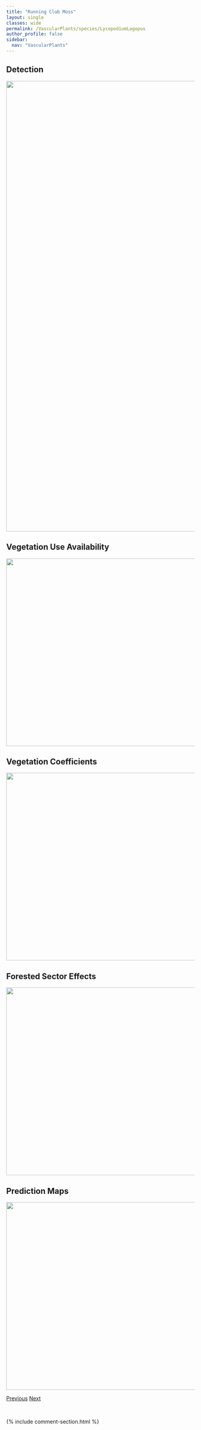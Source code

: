```yaml
---
title: "Running Club Moss"
layout: single
classes: wide
permalink: /VascularPlants/species/LycopodiumLagopus
author_profile: false
sidebar:
  nav: "VascularPlants"
---
```


<h2>Detection</h2>

<a href="https://drive.google.com/uc?export=view&id=16csFeNi5sR1vOGOFyGTmRq-IdCudaPDY">
<img src="https://drive.google.com/uc?export=view&id=16csFeNi5sR1vOGOFyGTmRq-IdCudaPDY" height = "1200" width = "800">
</a>


<h2>Vegetation Use Availability</h2>

<a href="https://drive.google.com/uc?export=view&id=1icFFkHhAHL3hIW5ifcgSaWJqrZYq2JSh">
<img src="https://drive.google.com/uc?export=view&id=1icFFkHhAHL3hIW5ifcgSaWJqrZYq2JSh" height = "500" width = "1000">
</a>


<h2>Vegetation Coefficients</h2>

<a href="https://drive.google.com/uc?export=view&id=1jLOZenE8DAjMd9mGqpnYpZNNq86F21yI">
<img src="https://drive.google.com/uc?export=view&id=1jLOZenE8DAjMd9mGqpnYpZNNq86F21yI" height = "500" width = "1000">
</a>


<h2>Forested Sector Effects</h2>

<a href="https://drive.google.com/uc?export=view&id=1ona9I_Q5DNytrI2BPCNLaj5B0uOyTNY5">
<img src="https://drive.google.com/uc?export=view&id=1ona9I_Q5DNytrI2BPCNLaj5B0uOyTNY5" height = "500" width = "1000">
</a>


<h2>Prediction Maps</h2>

<a href="https://drive.google.com/uc?export=view&id=1i7LzLmvqJeu3sRnFTFbW7ybpJJ6rf4fP">
<img src="https://drive.google.com/uc?export=view&id=1i7LzLmvqJeu3sRnFTFbW7ybpJJ6rf4fP" height = "500" width = "1000">
</a>


<a href="/DevelopmentWebsite/VascularPlants/species/LuzulaSpicata" class="pagination--pager" title="Luzula spicata">Previous</a> <a href="/DevelopmentWebsite/VascularPlants/species/LycopusAmericanus" class="pagination--pager" title="Lycopus americanus">Next</a>

<p>&nbsp;</p>

{% include comment-section.html %}
